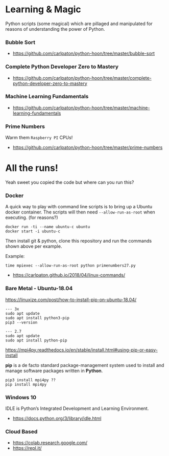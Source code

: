 # Learning & Magic

Python scripts (some magical) which are pillaged and manipulated for reasons of understanding the power of Python.

### Bubble Sort

* https://github.com/carlpaton/python-hoon/tree/master/bubble-sort

### Complete Python Developer Zero to Mastery

* https://github.com/carlpaton/python-hoon/tree/master/complete-python-developer-zero-to-mastery

### Machine Learning Fundamentals

* https://github.com/carlpaton/python-hoon/tree/master/machine-learning-fundamentals

### Prime Numbers

Warm them `Raspberry PI` CPUs!

* https://github.com/carlpaton/python-hoon/tree/master/prime-numbers

# All the runs!

Yeah sweet you copied the code but where can you run this?

### Docker

A quick way to play with command line scripts is to bring up a Ubuntu docker container. The scripts will then need `--allow-run-as-root` when executing. (for reasons?)

```
docker run -ti --name ubuntu-c ubuntu
docker start -i ubuntu-c
```

Then install git & python, clone this repository and run the commands shown above per example.

Example:

```
time mpiexec --allow-run-as-root python primenumbers27.py
```

*  https://carlpaton.github.io/2018/04/linux-commands/ 

### Bare Metal - Ubuntu-18.04

https://linuxize.com/post/how-to-install-pip-on-ubuntu-18.04/

```
--- 3x
sudo apt update
sudo apt install python3-pip
pip3 --version

--- 2.7
sudo apt update
sudo apt install python-pip
```

https://mpi4py.readthedocs.io/en/stable/install.html#using-pip-or-easy-install

**pip** is a de facto standard package-management system used to install and manage software packages written in **Python**.

```
pip3 install mpi4py ??
pip install mpi4py 
```

### Windows 10

IDLE is Python’s Integrated Development and Learning Environment.

* https://docs.python.org/3/library/idle.html

### Cloud Based

* https://colab.research.google.com/
* https://repl.it/